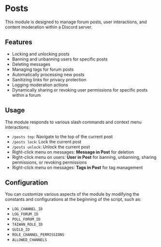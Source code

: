 # Posts

This module is designed to manage forum posts, user interactions, and content moderation within a Discord server.

## Features

- Locking and unlocking posts
- Banning and unbanning users for specific posts
- Deleting messages
- Managing tags for forum posts
- Automatically processing new posts
- Sanitizing links for privacy protection
- Logging moderation actions
- Dynamically sharing or revoking user permissions for specific posts within a forum

## Usage

The module responds to various slash commands and context menu interactions:

- `/posts top`: Navigate to the top of the current post
- `/posts lock`: Lock the current post
- `/posts unlock`: Unlock the current post
- Right-click menu on messages: **Message in Post** for deletion
- Right-click menu on users: **User in Post** for banning, unbanning, sharing permissions, or revoking permissions
- Right-click menu on messages: **Tags in Post** for tag management

## Configuration

You can customize various aspects of the module by modifying the constants and configurations at the beginning of the script, such as:

- `LOG_CHANNEL_ID`
- `LOG_FORUM_ID`
- `POLL_FORUM_ID`
- `TAIWAN_ROLE_ID`
- `GUILD_ID`
- `ROLE_CHANNEL_PERMISSIONS`
- `ALLOWED_CHANNELS`
